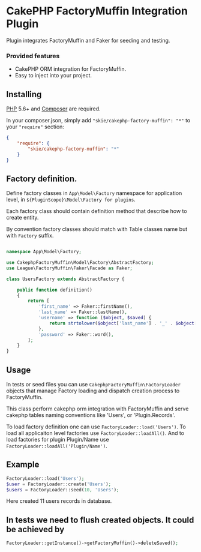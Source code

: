 # CakePHP FactoryMuffin Integration Plugin

Plugin integrates FactoryMuffin and Faker for seeding and testing.


### Provided features
- CakePHP ORM integration for FactoryMuffin.
- Easy to inject into your project.

## Installing

[PHP](https://php.net) 5.6+ and [Composer](https://getcomposer.org) are required.

In your composer.json, simply add `"skie/cakephp-factory-muffin": "*"` to your `"require"` section:
```json
{
    "require": {
        "skie/cakephp-factory-muffin": "*"
    }
}
```

## Factory definition.

Define factory classes in ```App\Model\Factory``` namespace for application level, in ```${PluginScope}\Model\Factory for plugins```.

Each factory class should contain definition method that describe how to create entity.

By convention factory classes should match with Table classes name but with ```Factory``` suffix.

```php

namespace App\Model\Factory;

use CakephpFactoryMuffin\Model\Factory\AbstractFactory;
use League\FactoryMuffin\Faker\Facade as Faker;

class UsersFactory extends AbstractFactory {

    public function definition()
    {
        return [
            'first_name' => Faker::firstName(),
            'last_name' => Faker::lastName(),
            'username' => function ($object, $saved) {
                return strtolower($object['last_name'] . '_' . $object['first_name']);
            },
            'password' => Faker::word(),
        ];
    }
}
```

## Usage

In tests or seed files you can use ```CakephpFactoryMuffin\FactoryLoader``` objects that manage Factory loading and 
dispatch creation process to FactoryMuffin.

This class perform cakephp orm integration with FactoryMuffin and serve cakephp tables naming conventions like 'Users', or 'Plugin.Records'.

To load factory definition one can use ```FactoryLoader::load('Users')```.
To load all applicaiton level factories use ```FactoryLoader::loadAll()```.
And to load factories for plugin Plugin/Name use ```FactoryLoader::loadAll('Plugin/Name')```.

## Example

```php
FactoryLoader::load('Users');
$user = FactoryLoader::create('Users');
$users = FactoryLoader::seed(10, 'Users');
```

Here created 11 users records in database.

## In tests we need to flush created objects. It could be achieved by 

```php
FactoryLoader::getInstance()->getFactoryMuffin()->deleteSaved();
```
